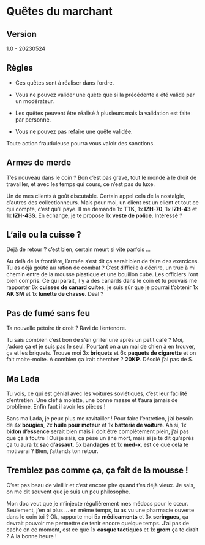 # Quêtes du marchant

## Version

1.0 - 20230524

## Règles

* Ces quêtes sont à réaliser dans l’ordre.
* Vous ne pouvez valider une quête que si la précédente à été validé par un modérateur.

* Les quêtes peuvent être réalisé à plusieurs mais la validation est faite par personne.
* Vous ne pouvez pas refaire une quête validée.

Toute action frauduleuse pourra vous valoir des sanctions.

## Armes de merde

T’es nouveau dans le coin ? Bon c’est pas grave, tout le monde à le droit de travailler, et avec les temps qui cours, ce n’est pas du luxe.

Un de mes clients à goût discutable. Certain appel cela de la nostalgie, d’autres des collectionneurs. Mais pour moi, un client est un client et tout ce qui compte, c’est qu’il paye. Il me demande 1x **TTK**, 1x **IZH-70**, 1x **IZH-43** et 1x **IZH-43S**. En échange, je te propose 1x **veste de police**. Intéressé ?

## L‘aile ou la cuisse ?

Déjà de retour ? c’est bien, certain meurt si vite parfois …

Au delà de la frontière, l’armée s’est dit ça serait bien de faire des exercices. Tu as déjà goûté au ration de combat ? C’est difficile à décrire, un truc à mi chemin entre de la mousse plastique et une bouillon cube. Les officiers l’ont bien compris. Ce qui parait, il y a des canards dans le coin et tu pouvais me rapporter 6x **cuisses de canard cuites**, je suis sûr que je pourrai t’obtenir 1x **AK SM** et 1x **lunette de chasse**. Deal ?

## Pas de fumé sans feu

Ta nouvelle pétoire tir droit ? Ravi de l’entendre.

Tu sais combien c’est bon de s’en griller une après un petit café ? Moi, j’adore ça et je suis pas le seul. Pourtant on a un mal de chien à en trouver, ça et les briquets. Trouve moi 3x **briquets** et 6x **paquets de cigarette** et on fait moite-moite. A combien ça irait chercher ? **20K₽**. Désolé j’ai pas de $.

## Ma Lada

Tu vois, ce qui est génial avec les voitures soviétiques, c’est leur facilité d’entretien. Une clef à molette, une bonne masse et t’aura jamais de problème. Enfin faut il avoir les pièces !

Sans ma Lada, je peux plus me ravitailler ! Pour faire l’entretien, j’ai besoin de 4x **bougies**, 2x **huile pour moteur** et 1x **batterie de voiture**. Ah si, 1x **bidon d’essence** serait bien mais il doit être complètement plein, j’ai pas que ça à foutre ! Oui je sais, ça pèse un âne mort, mais si je te dit qu’après ça tu aura 1x **sac d’assaut**, 5x **bandages** et 1x **med-x**, est ce que cela te motiverai ? Bien, j’attends ton retour.

## Tremblez pas comme ça, ça fait de la mousse !

C’est pas beau de vieillir et c’est encore pire quand t’es déjà vieux. Je sais, on me dit souvent que je suis un peu philosophe. 

Mon doc veut que je m’injecte régulièrement mes médocs pour le cœur. Seulement, j’en ai plus … en même temps, tu as vu une pharmacie ouverte dans le coin toi ? Ok, rapporte moi 5x **médicaments** et 3x **seringues**, ça devrait pouvoir me permettre de tenir encore quelque temps. J’ai pas de cache en ce moment, est ce que 1x **casque tactiques** et 1x **grom** ça te dirait ? A la bonne heure !

